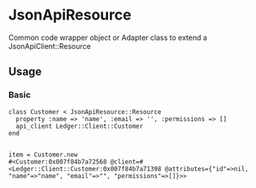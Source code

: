 # JsonApiResource

Common code wrapper object or Adapter class to extend a JsonApiClient::Resource

## Usage

### Basic

```
class Customer < JsonApiResource::Resource
  property :name => 'name', :email => '', :permissions => []
  api_client Ledger::Client::Customer
end


item = Customer.new
#<Customer:0x007f84b7a72568 @client=#<Ledger::Client::Customer:0x007f84b7a71398 @attributes={"id"=>nil, "name"=>"name", "email"=>"", "permissions"=>[]}>>
```







